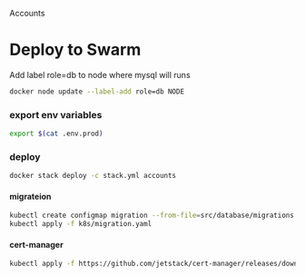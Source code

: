 Accounts

# Deploy to Swarm

Add label role=db to node where mysql will runs
```bash
docker node update --label-add role=db NODE
```

### export env variables
```bash
export $(cat .env.prod)
```
### deploy
```bash
docker stack deploy -c stack.yml accounts
```

#### migrateion
```bash
kubectl create configmap migration --from-file=src/database/migrations
kubectl apply -f k8s/migration.yaml
```

#### cert-manager
```bash
kubectl apply -f https://github.com/jetstack/cert-manager/releases/download/v1.3.1/cert-manager.yaml
```
